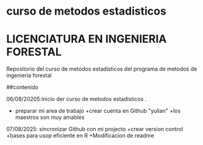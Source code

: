 # curso de metodos estadisticos
# LICENCIATURA EN INGENIERIA FORESTAL

Repositorio del curso de metodos estadisticos del programa de metodos de ingenieria forestal

##contenido

06/08/20205:inicio der curso de metodos estadisticos .
 + preparar mi area de trabajo
 +crear cuenta en Github "yulian"
 +los maestros son muy amables 

07/08/2025: sincronizar Github con mi projecto
 +crear version control
 +bases para usop eficiente en R
 +Modificacion de readme